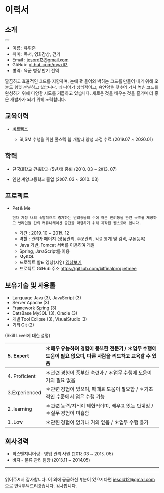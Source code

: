 # 이력서



##  소개

<img src="C:\Users\yoo\Pictures\20180529_062022.jpg" alt="프로필" style="zoom:25%;" />



- 이름 : 유휘준
- 취미 : 독서, 영화감상, 걷기
- Email : jesord12@gmail.com
- GitHub: [github.com/myadl2](https://github.com/myadl2)
- 병역 : 육군 병장 만기 전역

 깔끔하고 효율적인 코드를 지향하며, 눈에 확 들어와 박히는 코드를 만들어 내기 위해 오늘도 힘껏 분발하고 있습니다. 더 나아가 창의적이고, 유연함을 갖추어 가치 높은 코드를 완성하기 위해 다양한 시도를 거듭하고 있습니다. 새로운 것을 배우는 것을 즐기며 더 좋은 개발자가 되기 위해 노력합니다.

### 

## 교육이력



- [비트캠프](https://bitcamp.co.kr/)

  - SI,SM 수행을 위한 풀스텍 웹 개발자 양성 과정 수료 (2019.07 ~ 2020.01)

    

## 학력



- 단국대학교 건축학과 (5년제) 중퇴 (2010. 03 ~ 2013. 07)

- 인천 계양고등학교 졸업 (2007. 03 ~ 2010. 03)

  

## 프로젝트



- Pet & Me

  `현대 가정 내의 폭발적으로 증가하는 반려동물의 수에 따른 반려동물 관련 굿즈를 제공하고 반려인들 간의 커뮤니케이션 공간을 마련하기 위해 제작된 웹스토어 입니다.`

  - 기간 : 2019. 10 ~ 2019. 12
  - 역할 : 관리자 페이지 (상품관리, 주문관리, 각종 통계 및 검색, 쿠폰등록)
  - Java 기반, Tomcat 서버를 이용하여 개발
  - Spring, JavaScript를 이용
  - MySQL
  - 프로젝트 발표 영상(시연)  [영상보기](https://www.youtube.com/watch?v=tAhTUO_Y8SI)
  - 프로젝트 GitHub 주소 https://github.com/bitfinalpro/petmee



## 보유기술 및 사용툴

- Language		Java (3), JavaScript (3)
- Server              Apache (3)
- Framework     Spring (3)
- DataBase        MySQL (3), Oracle (3)
- 개발 Tool         Eclipse (3), VisualStudio (3)
- 기타                 Git (2)

(Skill Level에 대한 설명)

| 5. Expert     | ＊매우 유능하며 경험이 풍부한 전문가  / ＊업무 수행에 도움이 필요 없으며, 다른 사람을     리드하고 교육할 수 있음 |
| :------------ | :----------------------------------------------------------- |
| 4. Proficient | ＊관련 경험이 풍부한 숙련자 /  ＊업무 수행에 도움이 거의 필요 없음 |
| 3.Experienced | ＊관련 경험이 있으며, 때때로 도움이  필요함 / ＊기초적인 수준에서 업무 수행 가능 |
| 2 .learning   | ＊관련 능력/지식이 제한적이며,  배우고 있는 단계임 / ＊실무 경험이 미흡함 |
| 1 .Low        | ＊관련 경험이 없거나 거의 없음  / ＊업무 수행 불가           |



## 회사경력



- 팍스엔지니어링 - 영업 관리 사원 (2018.03 ~ 2018. 05)
- 바자 - 물류 관리 팀장 (2013.11 ~ 2014.05)



--------------------------------------------------------------------------------------------------

---------------------------------------------------------------------

  읽어주셔서 감사합니다. 이 외에 궁금하신 부분이 있으시다면  jesord12@gmail.com 으로 연락부탁드리겠습니다. 감사합니다.